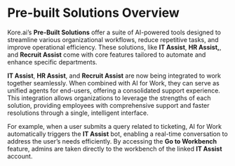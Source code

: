 # Pre-built Solutions Overview

Kore.ai’s **Pre-Built Solutions** offer a suite of AI-powered tools designed to streamline various organizational workflows, reduce repetitive tasks, and improve operational efficiency. These solutions, like **IT Assist**, **HR Assist,**, and **Recruit Assist** come with core features tailored to automate and enhance specific departments.

**IT Assist**, **HR Assist**, and **Recruit Assist** are now being integrated to work together seamlessly. When combined with AI for Work, they can serve as unified agents for end-users, offering a consolidated support experience. This integration allows organizations to leverage the strengths of each solution, providing employees with comprehensive support and faster resolutions through a single, intelligent interface.

For example, when a user submits a query related to ticketing, AI for Work automatically triggers the **IT Assist** bot, enabling a real-time conversation to address the user’s needs efficiently. By accessing the **Go to Workbench** feature, admins are taken directly to the workbench of the linked **IT Assist** account.

